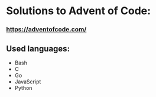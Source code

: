 # Solutions to Advent of Code:  
### <https://adventofcode.com/>

## Used languages:
- Bash
- C
- Go
- JavaScript
- Python
